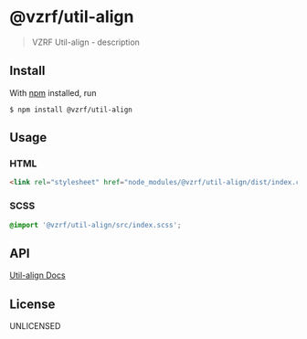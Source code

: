 # @vzrf/util-align

> VZRF Util-align - description

## Install

With [npm](https://npmjs.org/) installed, run

```
$ npm install @vzrf/util-align
```

## Usage

### HTML
```html
<link rel="stylesheet" href="node_modules/@vzrf/util-align/dist/index.css">
```

### SCSS
```scss
@import '@vzrf/util-align/src/index.scss';
```

## API
[Util-align Docs](https://vzrf-docs.cfappsawsnpeast.ebiz.verizon.com/utilities/utility-align)

## License
UNLICENSED
